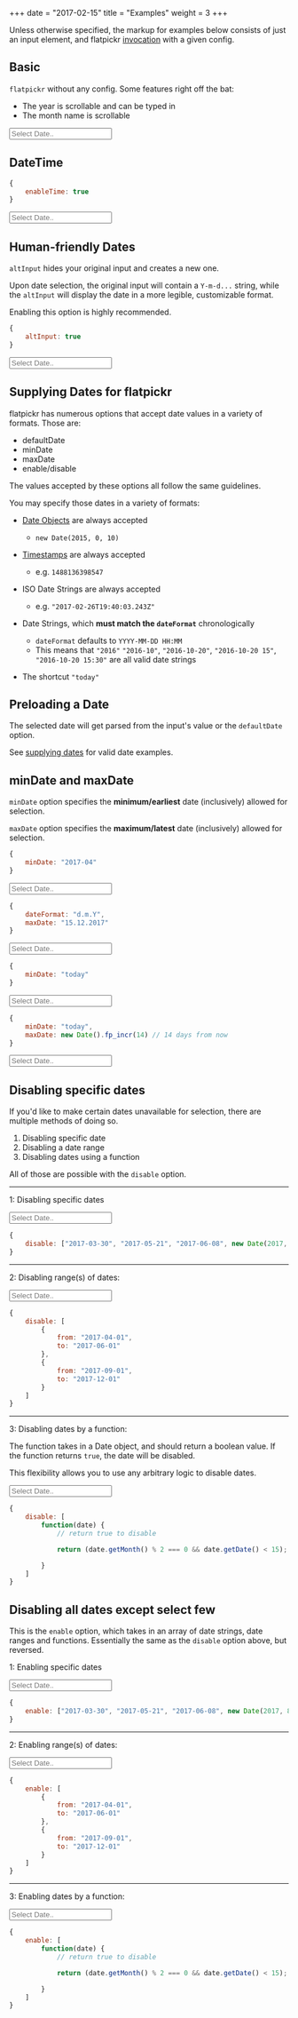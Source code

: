 +++
date = "2017-02-15"
title = "Examples"
weight = 3
+++

Unless otherwise specified, the markup for examples below consists of just an input element, and flatpickr [invocation](/getting-started/#usage) with a given config.

## Basic

`flatpickr` without any config. Some features right off the bat:

- The year is scrollable and can be typed in
- The month name is scrollable

<input class=flatpickr type="text" placeholder="Select Date..">

## DateTime

```js
{
    enableTime: true
}
```

<input class=flatpickr type="text" placeholder="Select Date.." data-id="datetime">

## Human-friendly Dates

`altInput` hides your original input and creates a new one. 

Upon date selection, the original input will contain a `Y-m-d...` string, while the `altInput` will display the date in a more legible, customizable format.

Enabling this option is highly recommended.

```js
{
    altInput: true
}
```

<input class=flatpickr type="text" placeholder="Select Date.." data-id="altinput">

## Supplying Dates for flatpickr

flatpickr has numerous options that accept date values in a variety of formats. Those are:

- defaultDate
- minDate
- maxDate
- enable/disable

The values accepted by these options all follow the same guidelines. 

You may specify those dates in a variety of formats:

- [Date Objects](https://developer.mozilla.org/en/docs/Web/JavaScript/Reference/Global_Objects/Date) are always accepted
    + `new Date(2015, 0, 10)`
- [Timestamps](https://en.wikipedia.org/wiki/Unix_time) are always accepted
    + e.g. `1488136398547`
- ISO Date Strings are always accepted
    + e.g. `"2017-02-26T19:40:03.243Z"`
- Date Strings, which **must match the `dateFormat`** chronologically
    + `dateFormat` defaults to `YYYY-MM-DD HH:MM`
    + This means that `"2016"` `"2016-10"`, `"2016-10-20"`, `"2016-10-20 15"`, `"2016-10-20 15:30"` are all valid date strings
    
- The shortcut `"today"`



## Preloading a Date

The selected date will get parsed from the input's value or the `defaultDate` option.

See [supplying dates](#supplying-dates-for-flatpickr) for valid date examples.


## minDate and maxDate

`minDate` option specifies the **minimum/earliest** date (inclusively) allowed for selection.

`maxDate` option specifies the **maximum/latest** date (inclusively) allowed for selection.


```js
{
    minDate: "2017-04"
}
```

<input class=flatpickr type="text" placeholder="Select Date.." data-id="minDate2017">

```js
{
    dateFormat: "d.m.Y",
    maxDate: "15.12.2017"
}
```

<input class=flatpickr type="text" placeholder="Select Date.." data-id="maxDateStr">



```js
{
    minDate: "today"
}
```

<input class=flatpickr type="text" placeholder="Select Date.." data-id="minDateToday">

```js
{
    minDate: "today",
    maxDate: new Date().fp_incr(14) // 14 days from now
}
```

<input class=flatpickr type="text" placeholder="Select Date.." data-id="minMaxDateTwoWeeks">


## Disabling specific dates

If you'd like to make certain dates unavailable for selection, there are multiple methods of doing so.

1. Disabling specific date
2. Disabling a date range
3. Disabling dates using a function

All of those are possible with the `disable` option.

---

1: Disabling specific dates

<input class=flatpickr type="text" placeholder="Select Date.." data-id="disableSpecific">

```js
{
    disable: ["2017-03-30", "2017-05-21", "2017-06-08", new Date(2017, 8, 9) ]
}
```

---

2: Disabling range(s) of dates:

<input class=flatpickr type="text" placeholder="Select Date.." data-id="disableRange">

```js
{
    disable: [
        {
            from: "2017-04-01",
            to: "2017-06-01"
        },
        {
            from: "2017-09-01",
            to: "2017-12-01"
        }
    ]
}
```

---

3: Disabling dates by a function:

The function takes in a Date object, and should return a boolean value.
If the function returns `true`, the date will be disabled.

This flexibility allows you to use any arbitrary logic to disable dates.

<input class=flatpickr type="text" placeholder="Select Date.." data-id="disableFunction">

```js
{
    disable: [
        function(date) {
            // return true to disable

            return (date.getMonth() % 2 === 0 && date.getDate() < 15);

        }
    ]
}
```


## Disabling all dates except select few

This is the `enable` option, which takes in an array of date strings, date ranges and functions. Essentially the same as the `disable` option above, but reversed.

1: Enabling specific dates

<input class=flatpickr type="text" placeholder="Select Date.." data-id="enableSpecific">

```js
{
    enable: ["2017-03-30", "2017-05-21", "2017-06-08", new Date(2017, 8, 9) ]
}
```

---

2: Enabling range(s) of dates:

<input class=flatpickr type="text" placeholder="Select Date.." data-id="enableRange">

```js
{
    enable: [
        {
            from: "2017-04-01",
            to: "2017-06-01"
        },
        {
            from: "2017-09-01",
            to: "2017-12-01"
        }
    ]
}
```

---

3: Enabling dates by a function:

<input class=flatpickr type="text" placeholder="Select Date.." data-id="enableFunction">

```js
{
    enable: [
        function(date) {
            // return true to disable

            return (date.getMonth() % 2 === 0 && date.getDate() < 15);

        }
    ]
}
```

